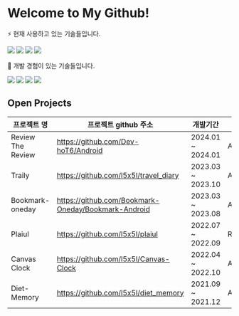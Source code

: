 # Welcome to My Github!

<!-- [![Anurag's GitHub stats](https://github-readme-stats.vercel.app/api?username=l5x5l)](https://github.com/anuraghazra/github-readme-stats) -->

⚡ 현재 사용하고 있는 기술들입니다.
<p>
<img src="https://img.shields.io/badge/Android-3DDC84?style=for-the-badge&logo=android&logoColor=white"/>
<img src="https://img.shields.io/badge/Kotlin-7F52FF?style=for-the-badge&logo=Kotlin&logoColor=white"/>
<img src="https://img.shields.io/badge/Android Compose-4285F4?style=for-the-badge&logo=jetpackcompose&logoColor=white"/>
<img src="https://img.shields.io/badge/Python-3776AB?style=for-the-badge&logo=Python&logoColor=white"/>
</p>

🔭 개발 경험이 있는 기술들입니다.
<p>
<img src="https://img.shields.io/badge/TypeScript-3178C6?style=for-the-badge&logo=TypeScript&logoColor=white"/>
<img src="https://img.shields.io/badge/javascript-F7DF1E?style=for-the-badge&logo=javascript&logoColor=black"/>
<img src="https://img.shields.io/badge/React Native-61DAFB?style=for-the-badge&logo=react&logoColor=black"/>
<img src="https://img.shields.io/badge/Redux-764ABC?style=for-the-badge&logo=Redux&logoColor=white"/>
</p>

<!--
🌱 현제 공부하고 있는 기술입니다.
<p>
<img src="https://img.shields.io/badge/Android Compose-4285F4?style=for-the-badge&logo=jetpackcompose&logoColor=white"/>
<img src="https://img.shields.io/badge/Python-3776AB?style=for-the-badge&logo=Python&logoColor=white"/>
</p>
-->
## Open Projects
| 프로젝트 명          | 프로젝트 github 주소            | 개발기간 | 플랫폼 |
|---------------|-----------------------------------------------------|------------------|------------------|
| Review The Review  | https://github.com/Dev-hoT6/Android | 2024.01 ~ 2024.01 | Android |
| Traily | https://github.com/l5x5l/travel_diary | 2023.03 ~ 2023.10 | Android |
| Bookmark-oneday | https://github.com/Bookmark-Oneday/Bookmark-Android | 2023.03 ~ 2023.08 | Android |
| Plaiul | https://github.com/l5x5l/plaiul | 2022.07 ~ 2022.09 | ReactNative |
| Canvas Clock | https://github.com/l5x5l/Canvas-Clock | 2022.04 ~ 2022.10 | Android |
| Diet-Memory | https://github.com/l5x5l/diet_memory | 2021.09 ~ 2021.12 | Android |


<!--
**l5x5l/l5x5l** is a ✨ _special_ ✨ repository because its `README.md` (this file) appears on your GitHub profile.

Here are some ideas to get you started:

- 🔭 I’m currently working on ...
- 🌱 I’m currently learning ...
- 👯 I’m looking to collaborate on ...
- 🤔 I’m looking for help with ...
- 💬 Ask me about ...
- 📫 How to reach me: ...
- 😄 Pronouns: ...
- ⚡ Fun fact: ...
-->

